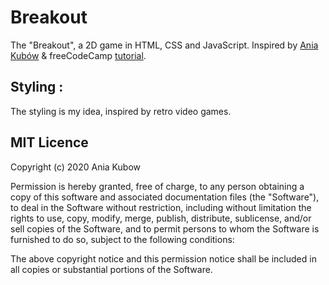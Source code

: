 # Breakout

The "Breakout", a 2D game in HTML, CSS and JavaScript. 
Inspired by [Ania Kubów](https://github.com/kubowania/breakout) & freeCodeCamp [tutorial](https://www.youtube.com/watch?v=ec8vSKJuZTk&t=1s).

## Styling :
The styling is my idea, inspired by retro video games.

## MIT Licence
Copyright (c) 2020 Ania Kubow

Permission is hereby granted, free of charge, to any person obtaining a copy of this software and associated documentation files (the "Software"), to deal in the Software without restriction, including without limitation the rights to use, copy, modify, merge, publish, distribute, sublicense, and/or sell copies of the Software, and to permit persons to whom the Software is furnished to do so, subject to the following conditions:

The above copyright notice and this permission notice shall be included in all copies or substantial portions of the Software.
